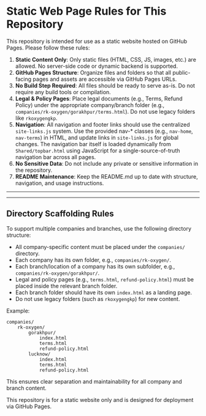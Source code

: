 # Static Web Page Rules for This Repository

This repository is intended for use as a static website hosted on GitHub Pages. Please follow these rules:


1. **Static Content Only**: Only static files (HTML, CSS, JS, images, etc.) are allowed. No server-side code or dynamic backend is supported.
2. **GitHub Pages Structure**: Organize files and folders so that all public-facing pages and assets are accessible via GitHub Pages URLs.
3. **No Build Step Required**: All files should be ready to serve as-is. Do not require any build tools or compilation.
4. **Legal & Policy Pages**: Place legal documents (e.g., Terms, Refund Policy) under the appropriate company/branch folder (e.g., `companies/rk-oxygen/gorakhpur/terms.html`). Do not use legacy folders like `rkoxygengkp`.
5. **Navigation**: All navigation and footer links should use the centralized `site-links.js` system. Use the provided nav-* classes (e.g., `nav-home`, `nav-terms`) in HTML, and update links in `site-links.js` for global changes. The navigation bar itself is loaded dynamically from `Shared/topbar.html` using JavaScript for a single-source-of-truth navigation bar across all pages.
6. **No Sensitive Data**: Do not include any private or sensitive information in the repository.
7. **README Maintenance**: Keep the README.md up to date with structure, navigation, and usage instructions.

---


---

## Directory Scaffolding Rules

To support multiple companies and branches, use the following directory structure:

- All company-specific content must be placed under the `companies/` directory.
- Each company has its own folder, e.g., `companies/rk-oxygen/`.
- Each branch/location of a company has its own subfolder, e.g., `companies/rk-oxygen/gorakhpur/`.
- Legal and policy pages (e.g., `terms.html`, `refund-policy.html`) must be placed inside the relevant branch folder.
- Each branch folder should have its own `index.html` as a landing page.
- Do not use legacy folders (such as `rkoxygengkp`) for new content.

Example:

```
companies/
	rk-oxygen/
		gorakhpur/
			index.html
			terms.html
			refund-policy.html
		lucknow/
			index.html
			terms.html
			refund-policy.html
```

This ensures clear separation and maintainability for all company and branch content.

This repository is for a static website only and is designed for deployment via GitHub Pages.
